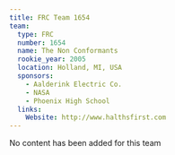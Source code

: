 ```yaml
---
title: FRC Team 1654
team:
  type: FRC
  number: 1654
  name: The Non Conformants
  rookie_year: 2005
  location: Holland, MI, USA
  sponsors:
    - Aalderink Electric Co.
    - NASA
    - Phoenix High School
  links:
    Website: http://www.halthsfirst.com
---
```

No content has been added for this team